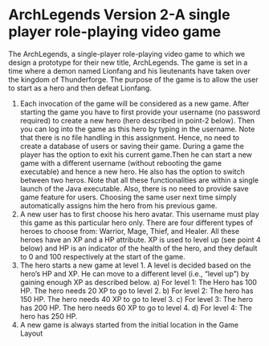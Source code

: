 # ArchLegends Version 2-A single player role-playing video game
The ArchLegends, a single-player role-playing video game to which we design a prototype for their new title, ArchLegends. The game is set in a time where a demon named Lionfang and his lieutenants have taken over the kingdom of Thunderforge. The purpose of the game is to allow the user to start as a hero and then defeat Lionfang.

1) Each invocation of the game will be considered as a new game. After starting the game you have to first provide your username (no password required) to create a new hero (hero described in point-2 below). Then you can log into the game as this hero by typing in the username. Note that there is no file handling in this assignment. Hence, no need to create a database of users or saving their game. During a game the player has the option to exit his current game.Then he can start a new game with a different username (without rebooting the game executable) and hence a new hero. He also has the option to switch between two heros. Note that all these functionalities are within a single launch of the Java executable. Also, there is no need to provide save game feature for users. Choosing the same user next time simply automatically assigns him the hero from his previous game. 
2) A new user has to first choose his hero avatar. This username must play this game as this particular hero only. There are four different types of heroes to choose from: Warrior, Mage, Thief, and Healer. All these heroes have an XP and a HP attribute. XP is used to level up (see point 4 below) and HP is an indicator of the health of the hero, and they default to 0 and 100 respectively at the start of the game. 
3) The hero starts a new game at level 1. A level is decided based on the hero’s HP and XP. He can move to a different level (i.e., “level up”) by gaining enough XP as described below. 
a) For level 1: The Hero has 100 HP. The hero needs 20 XP to go to level 2. b) For level 2: The hero has 150 HP. The hero needs 40 XP to go to level 3. c) For level 3: The hero has 200 HP. The hero needs 60 XP to go to level 4. d) For level 4: The hero has 250 HP. 
4) A new game is always started from the initial location in the Game Layout 
